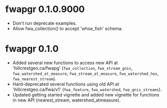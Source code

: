 # fwapgr 0.1.0.9000

- Don't run deprecate examples.
- Allow fwa_collection() to accept 'whse_fish' schema.

# fwapgr 0.1.0

- Added several new functions to access new API at 'hillcrestgeo.ca/fwapg' (`fwa_collection`, `fwa_stream_gnis`, `fwa_watershed_at_measure`, `fwa_stream_at_measure`, `fwa_watershed_hex`, `fwa_nearest_stream`).
- Hard-deprecated several functions using old API at 'hillcrestgeo.ca/fwa/v1' (`fwa_feature`, `fwa_watershed`, `fwa_gnis_streams`).
- Updated getting started vignette and added new vignette for functions in new API (nearest_stream, watershed_atmeasure).
